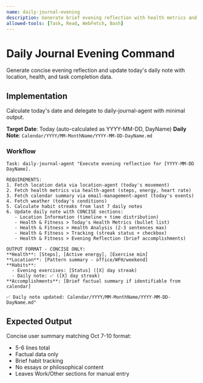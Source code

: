 ```yaml
---
name: daily-journal-evening
description: Generate brief evening reflection with health metrics and accomplishments
allowed-tools: [Task, Read, WebFetch, Bash]
---
```


# Daily Journal Evening Command

Generate concise evening reflection and update today's daily note with location, health, and task completion data.

## Implementation

Calculate today's date and delegate to daily-journal-agent with minimal output.

**Target Date**: Today (auto-calculated as YYYY-MM-DD, DayName)
**Daily Note**: `Calendar/YYYY/MM-MonthName/YYYY-MM-DD-DayName.md`

### Workflow

```
Task: daily-journal-agent "Execute evening reflection for [YYYY-MM-DD DayName].

REQUIREMENTS:
1. Fetch location data via location-agent (today's movement)
2. Fetch health metrics via health-agent (steps, energy, heart rate)
3. Fetch calendar summary via email-management-agent (today's events)
4. Fetch weather (today's conditions)
5. Calculate habit streaks from last 7 daily notes
6. Update daily note with CONCISE sections:
   - Location Information (timeline + time distribution)
   - Health & Fitness > Today's Health Metrics (bullet list)
   - Health & Fitness > Health Analysis (2-3 sentences max)
   - Health & Fitness > Tracking (streak status + checkbox)
   - Health & Fitness > Evening Reflection (brief accomplishments)

OUTPUT FORMAT - CONCISE ONLY:
**Health**: [Steps], [Active energy], [Exercise min]
**Location**: [Pattern summary - office/WFH/weekend]
**Habits**:
  - Evening exercises: [Status] ([X] day streak)
  - Daily note: ✅ ([X] day streak)
**Accomplishments**: [Brief factual summary if identifiable from calendar]

✅ Daily note updated: Calendar/YYYY/MM-MonthName/YYYY-MM-DD-DayName.md"
```

## Expected Output

Concise user summary matching Oct 7-10 format:
- 5-6 lines total
- Factual data only
- Brief habit tracking
- No essays or philosophical content
- Leaves Work/Other sections for manual entry

